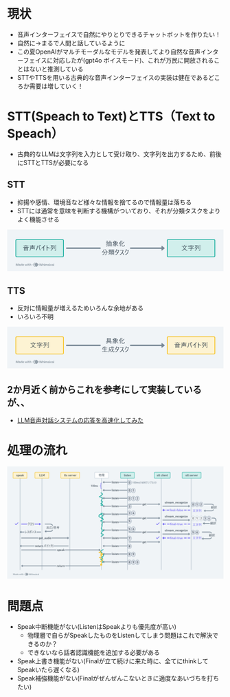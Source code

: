 # 現状
- 音声インターフェイスで自然にやりとりできるチャットボットを作りたい！
- 自然に→まるで人間と話しているように
- この夏OpenAIがマルチモーダルなモデルを発表してより自然な音声インターフェイスに対応したが(gpt4o ボイスモード)、これが万民に開放されることはないと推測している
- STTやTTSを用いる古典的な音声インターフェイスの実装は健在であるどころか需要は増していく！

# STT(Speach to Text)とTTS（Text to Speach）
- 古典的なLLMは文字列を入力として受け取り、文字列を出力するため、前後にSTTとTTSが必要になる
## STT
- 抑揚や感情、環境音など様々な情報を捨てるので情報量は落ちる
- STTには通常を意味を判断する機構がついており、それが分類タスクをよりよく機能させる

![STT](../images/stt.png)

## TTS
- 反対に情報量が増えるためいろんな余地がある
- いろいろ不明

![TTS](../images/tts.png)

## 2か月近く前からこれを参考にして実装しているが、、
- [LLM音声対話システムの応答を高速化してみた](https://developers.cyberagent.co.jp/blog/archives/44592/)


# 処理の流れ
![listen-speak](../images/listen_speak.png)

# 問題点
- Speak中断機能がない(ListenはSpeakよりも優先度が高い)
    - 物理層で自らがSpeakしたものをListenしてしまう問題はこれで解決できるのか？
    - できないなら話者認識機能を追加する必要がある
- Speak上書き機能がない(Finalが立て続けに来た時に、全てにthinkしてSpeakいたら遅くなる)
- Speak補強機能がない(Finalがぜんぜんこないときに適度なあいづちを打ちたい)
